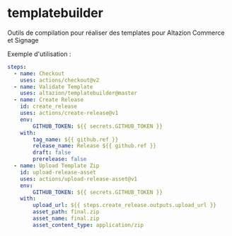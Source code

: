 # templatebuilder
Outils de compilation pour réaliser des templates pour Altazion Commerce et Signage

Exemple d'utilisation : 

```yaml
steps:
  - name: Checkout
    uses: actions/checkout@v2   
  - name: Validate Template
    uses: altazion/templatebuilder@master
  - name: Create Release
    id: create_release        
    uses: actions/create-release@v1
    env:
        GITHUB_TOKEN: ${{ secrets.GITHUB_TOKEN }}
    with:
        tag_name: ${{ github.ref }}
        release_name: Release ${{ github.ref }}
        draft: false
        prerelease: false
  - name: Upload Template Zip
    id: upload-release-asset 
    uses: actions/upload-release-asset@v1
    env:
        GITHUB_TOKEN: ${{ secrets.GITHUB_TOKEN }}
    with:
        upload_url: ${{ steps.create_release.outputs.upload_url }}
        asset_path: final.zip
        asset_name: final.zip
        asset_content_type: application/zip
```




 




